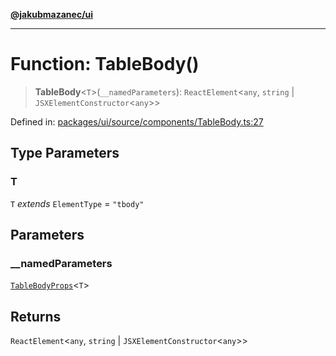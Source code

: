 [**@jakubmazanec/ui**](../README.md)

---

# Function: TableBody()

> **TableBody**\<`T`\>(`__namedParameters`): `ReactElement`\<`any`, `string` \|
> `JSXElementConstructor`\<`any`\>\>

Defined in:
[packages/ui/source/components/TableBody.ts:27](https://github.com/jakubmazanec/tools/blob/dccfe8e5cee218e88ff4db59e4bf460975897c58/packages/ui/source/components/TableBody.ts#L27)

## Type Parameters

### T

`T` _extends_ `ElementType` = `"tbody"`

## Parameters

### \_\_namedParameters

[`TableBodyProps`](../type-aliases/TableBodyProps.md)\<`T`\>

## Returns

`ReactElement`\<`any`, `string` \| `JSXElementConstructor`\<`any`\>\>
